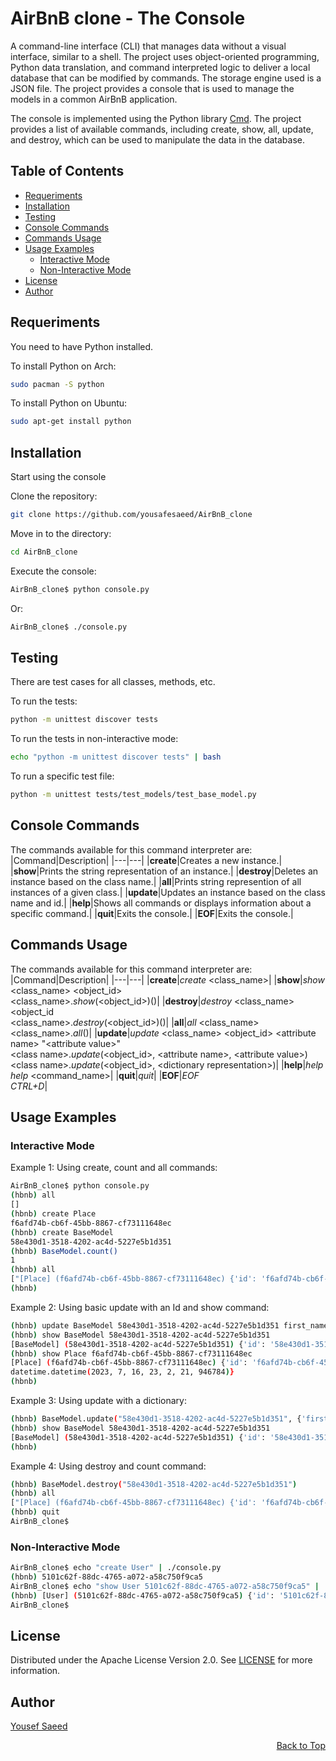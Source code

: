 <a name="readme-top"></a>

# AirBnB clone - The Console

A command-line interface (CLI) that manages data without a visual interface, similar to a shell. The project uses object-oriented programming, Python data translation, and command interpreted logic to deliver a local database that can be modified by commands. The storage engine used is a JSON file. The project provides a console that is used to manage the models in a common AirBnB application.

The console is implemented using the Python library [Cmd](https://docs.python.org/3/library/cmd.html). The project provides a list of available commands, including create, show, all, update, and destroy, which can be used to manipulate the data in the database.

## Table of Contents

-   [Requeriments](#requeriments)
-   [Installation](#installation)
-   [Testing](#testing)
-   [Console Commands](#console-commands)
-   [Commands Usage](#commands-usage)
-   [Usage Examples](#usage-examples)
    -   [Interactive Mode](#interactive-mode)
    -   [Non-Interactive Mode](#non-interactive-mode)
-   [License](#license)
-   [Author](#author)

## Requeriments

You need to have Python installed.

To install Python on Arch:

```bash
sudo pacman -S python
```

To install Python on Ubuntu:

```bash
sudo apt-get install python
```

## Installation

Start using the console

Clone the repository:

```bash
git clone https://github.com/yousafesaeed/AirBnB_clone
```

Move in to the directory:

```bash
cd AirBnB_clone
```

Execute the console:

```bash
AirBnB_clone$ python console.py
```

Or:

```bash
AirBnB_clone$ ./console.py
```

## Testing

There are test cases for all classes, methods, etc.

To run the tests:

```bash
python -m unittest discover tests
```

To run the tests in non-interactive mode:

```bash
echo "python -m unittest discover tests" | bash
```

To run a specific test file:

```bash
python -m unittest tests/test_models/test_base_model.py
```

## Console Commands

The commands available for this command interpreter are:
|Command|Description|
|---|---|
|__create__|Creates a new instance.|
|__show__|Prints the string representation of an instance.|
|__destroy__|Deletes an instance based on the class name.|
|__all__|Prints string represention of all instances of a given class.|
|__update__|Updates an instance based on the class name and id.|
|__help__|Shows all commands or displays information about a specific command.|
|__quit__|Exits the console.|
|__EOF__|Exits the console.|

## Commands Usage

The commands available for this command interpreter are:
|Command|Description|
|---|---|
|__create__|_create_ &lt;class_name&gt;|
|__show__|_show_ &lt;class_name&gt; &lt;object_id&gt;<br>&lt;class_name&gt;._show_(&lt;object_id&gt;)()|
|__destroy__|_destroy_ &lt;class_name&gt; &lt;object_id<br>&lt;class_name&gt;._destroy_(&lt;object_id&gt;)()|
|__all__|_all_ &lt;class_name&gt;<br>&lt;class_name&gt;._all_()|
|__update__|_update_ &lt;class_name&gt; &lt;object_id&gt; &lt;attribute name&gt; "&lt;attribute value&gt;"<br>&lt;class name&gt;._update_(&lt;object_id&gt;, &lt;attribute name&gt;, &lt;attribute value&gt;)<br>&lt;class name&gt;._update_(&lt;object_id&gt;, &lt;dictionary representation&gt;)|
|__help__|_help_<br>_help_ &lt;command_name&gt;|
|__quit__|_quit_|
|__EOF__|_EOF_<br>_CTRL+D_|

## Usage Examples

### Interactive Mode

Example 1: Using create, count and all commands:

```bash
AirBnB_clone$ python console.py
(hbnb) all
[]
(hbnb) create Place
f6afd74b-cb6f-45bb-8867-cf73111648ec
(hbnb) create BaseModel
58e430d1-3518-4202-ac4d-5227e5b1d351
(hbnb) BaseModel.count()
1
(hbnb) all
["[Place] (f6afd74b-cb6f-45bb-8867-cf73111648ec) {'id': 'f6afd74b-cb6f-45bb-8867-cf73111648ec', 'created_at': datetime.datetime(2023, 7, 16, 23, 2, 21, 946784), 'updated_at': datetime.datetime(2023, 7, 16, 23, 2, 21, 946784)}", "[BaseModel] (58e430d1-3518-4202-ac4d-5227e5b1d351) {'id': '58e430d1-3518-4202-ac4d-5227e5b1d351', 'created_at': datetime.datetime(2023, 7, 16, 23, 2, 34, 299874), 'updated_at': datetime.datetime(2023, 7, 16, 23, 2, 34, 299874)}"]
(hbnb)
```

Example 2: Using basic update with an Id and show command:

```bash
(hbnb) update BaseModel 58e430d1-3518-4202-ac4d-5227e5b1d351 first_name "Value"
(hbnb) show BaseModel 58e430d1-3518-4202-ac4d-5227e5b1d351
[BaseModel] (58e430d1-3518-4202-ac4d-5227e5b1d351) {'id': '58e430d1-3518-4202-ac4d-5227e5b1d351', 'created_at': datetime.datetime(2023, 7, 16, 23, 2, 34, 299874), 'updated_at': datetime.datetime(2023, 7, 16, 23, 2, 34, 299874), 'first_name': 'Value'}
(hbnb) show Place f6afd74b-cb6f-45bb-8867-cf73111648ec
[Place] (f6afd74b-cb6f-45bb-8867-cf73111648ec) {'id': 'f6afd74b-cb6f-45bb-8867-cf73111648ec', 'created_at': datetime.datetime(2023, 7, 16, 23, 2, 21, 946784), 'updated_at':
datetime.datetime(2023, 7, 16, 23, 2, 21, 946784)}
(hbnb)
```

Example 3: Using update with a dictionary:

```bash
(hbnb) BaseModel.update("58e430d1-3518-4202-ac4d-5227e5b1d351", {'first_name': "yousef", 'age': 21})
(hbnb) show BaseModel 58e430d1-3518-4202-ac4d-5227e5b1d351
[BaseModel] (58e430d1-3518-4202-ac4d-5227e5b1d351) {'id': '58e430d1-3518-4202-ac4d-5227e5b1d351', 'created_at': datetime.datetime(2023, 7, 16, 23, 2, 34, 299874), 'updated_at': datetime.datetime(2023, 7, 16, 23, 2, 34, 299874), 'first_name': 'yousef', 'age': 21}
(hbnb)
```

Example 4: Using destroy and count command:

```bash
(hbnb) BaseModel.destroy("58e430d1-3518-4202-ac4d-5227e5b1d351")
(hbnb) all
["[Place] (f6afd74b-cb6f-45bb-8867-cf73111648ec) {'id': 'f6afd74b-cb6f-45bb-8867-cf73111648ec', 'created_at': datetime.datetime(2023, 7, 16, 23, 2, 21, 946784), 'updated_at': datetime.datetime(2023, 7, 16, 23, 2, 21, 946784)}"]
(hbnb) quit
AirBnB_clone$
```

### Non-Interactive Mode

```bash
AirBnB_clone$ echo "create User" | ./console.py
(hbnb) 5101c62f-88dc-4765-a072-a58c750f9ca5
AirBnB_clone$ echo "show User 5101c62f-88dc-4765-a072-a58c750f9ca5" | ./console.py
(hbnb) [User] (5101c62f-88dc-4765-a072-a58c750f9ca5) {'id': '5101c62f-88dc-4765-a072-a58c750f9ca5', 'created_at': datetime.datetime(2023, 7, 16, 23, 12, 41, 102504), 'updated_at': datetime.datetime(2023, 7, 16, 23, 12, 41, 103200)}
AirBnB_clone$
```

## License

Distributed under the Apache License Version 2.0. See [LICENSE](LICENSE) for more information.

## Author

[Yousef Saeed](https://github.com/yousafesaeed)

<p align="right"><a href="#readme-top">Back to Top</a></p>
